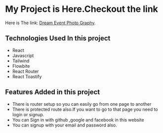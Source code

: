 # My Project is Here.Checkout the link

Here is The link: [Dream Event Photo Graphy](https://dream-event-photography.web.app).

## Technologies Used In this project

-  React
-  Javascript
-  Tailwind
-  Flowbite
-  React Router
-  React Toastify

## Features Added in this project

-  There is router setup so you can easily go from one page to another
-  There is protected route also.If you want to go to that page you need to login or signup.
-  You can Sign in with github ,google and facebook in this website
-  You can signup with your email and password also.
